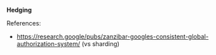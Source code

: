 **Hedging**

References:
- https://research.google/pubs/zanzibar-googles-consistent-global-authorization-system/ (vs sharding)